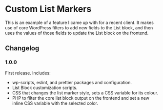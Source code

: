 # Custom List Markers

This is an example of a feature I came up with for a recent client.
It makes use of core WordPress filters to add new fields to the List block,
and then uses the values of those fields to update the List block on the frontend.

## Changelog

### 1.0.0

First release. Includes:

- wp-scripts, eslint, and prettier packages and configuration.
- List Block customization scripts.
- CSS that changes the list marker style, sets a CSS variable for its colour.
- PHP to filter the core list block output on the frontend and set a new inline CSS variable with the selected color.

